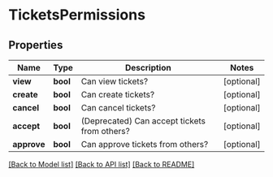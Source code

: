 # TicketsPermissions

## Properties
Name | Type | Description | Notes
------------ | ------------- | ------------- | -------------
**view** | **bool** | Can view tickets? | [optional] 
**create** | **bool** | Can create tickets? | [optional] 
**cancel** | **bool** | Can cancel tickets? | [optional] 
**accept** | **bool** | (Deprecated) Can accept tickets from others? | [optional] 
**approve** | **bool** | Can approve tickets from others? | [optional] 

[[Back to Model list]](../README.md#documentation-for-models) [[Back to API list]](../README.md#documentation-for-api-endpoints) [[Back to README]](../README.md)


